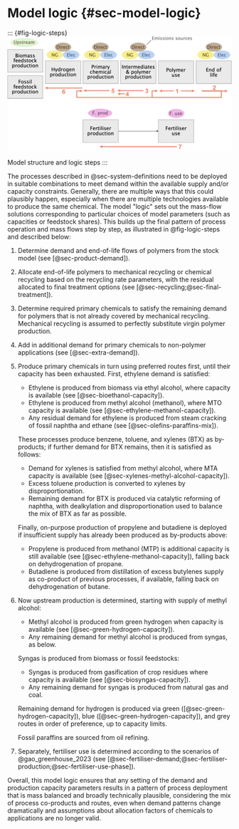 # Model logic {#sec-model-logic}

::: {#fig-logic-steps}
![](model-structure.png)

Model structure and logic steps
:::

The processes described in @sec-system-definitions need to be deployed in suitable combinations to meet demand within the available supply and/or capacity constraints. Generally, there are multiple ways that this could plausibly happen, especially when there are multiple technologies available to produce the same chemical. The model "logic" sets out the mass-flow solutions corresponding to particular choices of model parameters (such as capacities or feedstock shares). This builds up the final pattern of process operation and mass flows step by step, as illustrated in @fig-logic-steps and described below:

1. Determine demand and end-of-life flows of polymers from the stock model (see [@sec-product-demand]).

2. Allocate end-of-life polymers to mechanical recycling or chemical recycling based on the recycling rate parameters, with the residual allocated to final treatment options (see [@sec-recycling;@sec-final-treatment]).

3. Determine required primary chemicals to satisfy the remaining demand for polymers that is not already covered by mechanical recycling. Mechanical recycling is assumed to perfectly substitute virgin polymer production. 

4. Add in additional demand for primary chemicals to non-polymer applications (see [@sec-extra-demand]).

5. Produce primary chemicals in turn using preferred routes first, until their capacity has been exhausted. First, ethylene demand is satisfied:

   - Ethylene is produced from biomass via ethyl alcohol, where capacity is available (see [@sec-bioethanol-capacity]).
   - Ethylene is produced from methyl alcohol (methanol), where MTO capacity is available (see [@sec-ethylene-methanol-capacity]).
   - Any residual demand for ethylene is produced from steam cracking of fossil naphtha and ethane (see [@sec-olefins-paraffins-mix]).

   These processes produce benzene, toluene, and xylenes (BTX) as by-products; if further demand for BTX remains, then it is satisfied as follows:
   
   - Demand for xylenes is satisfied from methyl alcohol, where MTA capacity is available (see [@sec-xylenes-methyl-alcohol-capacity]).
   - Excess toluene production is converted to xylenes by disproportionation.
   - Remaining demand for BTX is produced via catalytic reforming of naphtha, with dealkylation and disproportionation used to balance the mix of BTX as far as possible.
   
   Finally, on-purpose production of propylene and butadiene is deployed if insufficient supply has already been produced as by-products above:

   - Propylene is produced from methanol (MTP) is additional capacity is still available (see [@sec-ethylene-methanol-capacity]), falling back on dehydrogenation of propane.
   - Butadiene is produced from distillation of excess butylenes supply as co-product of previous processes, if available, falling back on dehydrogenation of butane.

6. Now upstream production is determined, starting with supply of methyl alcohol:

   - Methyl alcohol is produced from green hydrogen when capacity is available (see [@sec-green-hydrogen-capacity]).
   - Any remaining demand for methyl alcohol is produced from syngas, as below.
   
   Syngas is produced from biomass or fossil feedstocks:
   
   - Syngas is produced from gasification of crop residues where capacity is available (see [@sec-biosyngas-capacity]).
   - Any remaining demand for syngas is produced from natural gas and coal.
   
   Remaining demand for hydrogen is produced via green ([@sec-green-hydrogen-capacity]), blue ([@sec-green-hydrogen-capacity]), and grey routes in order of preference, up to capacity limits. 
   
   Fossil paraffins are sourced from oil refining.

7. Separately, fertiliser use is determined according to the scenarios of @gao_greenhouse_2023 (see [@sec-fertiliser-demand;@sec-fertiliser-production;@sec-fertiliser-use-phase]).

Overall, this model logic ensures that any setting of the demand and production capacity parameters results in a pattern of process deployment that is mass balanced and broadly technically plausible, considering the mix of process co-products and routes, even when demand patterns change dramatically and assumptions about allocation factors of chemicals to applications are no longer valid.


